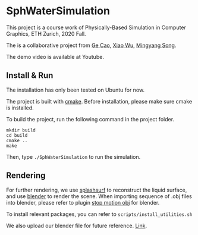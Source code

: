 # SphWaterSimulation
This project is a course work of Physically-Based Simulation in Computer Graphics, ETH Zurich, 2020 Fall.

The is a collaborative project from [Ge Cao](https://github.com/GeCao), [Xiao Wu](https://github.com/Adamink), [Mingyang Song](https://github.com/FrauSong).

The demo video is available at Youtube.


## Install & Run
The installation has only been tested on Ubuntu for now.

The project is built with [cmake](https://cmake.org/). Before installation, please make sure cmake is installed.

To build the project, run the following command in the project folder.
```shell
mkdir build
cd build
cmake ..
make
```
Then, type `./SphWaterSimulation` to run the simulation.

## Rendering
For further rendering, we use [splashsurf](https://github.com/w1th0utnam3/splashsurf) to reconstruct the liquid surface, and use [blender](https://www.blender.org/) to render the scene. When importing sequence of .obj files into blender, please refer to plugin [stop motion obj](https://github.com/neverhood311/Stop-motion-OBJ) for blender.

To install relevant packages, you can refer to `scripts/install_utilities.sh`

We also upload our blender file for future reference. [Link](https://drive.google.com/drive/folders/1yZUP7o5rQNcQyGSNhPJRxcLfqKRuhjfM?usp=sharing).



